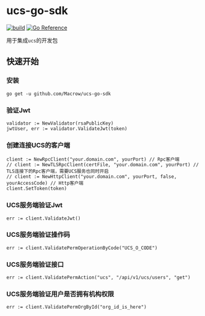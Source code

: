 # ucs-go-sdk

[![build](https://github.com/Macrow/ucs-go-sdk/actions/workflows/build.yml/badge.svg)](https://github.com/Macrow/ucs-go-sdk/actions/workflows/build.yml)
[![Go Reference](https://pkg.go.dev/badge/github.com/Macrow/ucs-go-sdk/v4.svg)](https://pkg.go.dev/github.com/Macrow/ucs-go-sdk)

用于集成```ucs```的开发包

## 快速开始

### 安装
```
go get -u github.com/Macrow/ucs-go-sdk
```

### 验证Jwt
```
validator := NewValidator(rsaPublicKey)
jwtUser, err := validator.ValidateJwt(token)
```

### 创建连接UCS的客户端
```
client := NewRpcClient("your.domain.com", yourPort) // Rpc客户端
// client := NewTLSRpcClient(certFile, "your.domain.com", yourPort) // TLS连接下的Rpc客户端，需要UCS服务也同时开启
// client := NewHttpClient("your.domain.com", yourPort, false, yourAccessCode) // Http客户端
client.SetToken(token)
```

### UCS服务端验证Jwt
```
err := client.ValidateJwt()
```

### UCS服务端验证操作码
```
err := client.ValidatePermOperationByCode("UCS_O_CODE")
```

### UCS服务端验证接口
```
err := client.ValidatePermAction("ucs", "/api/v1/ucs/users", "get")
```

### UCS服务端验证用户是否拥有机构权限
```
err := client.ValidatePermOrgById("org_id_is_here")
```
